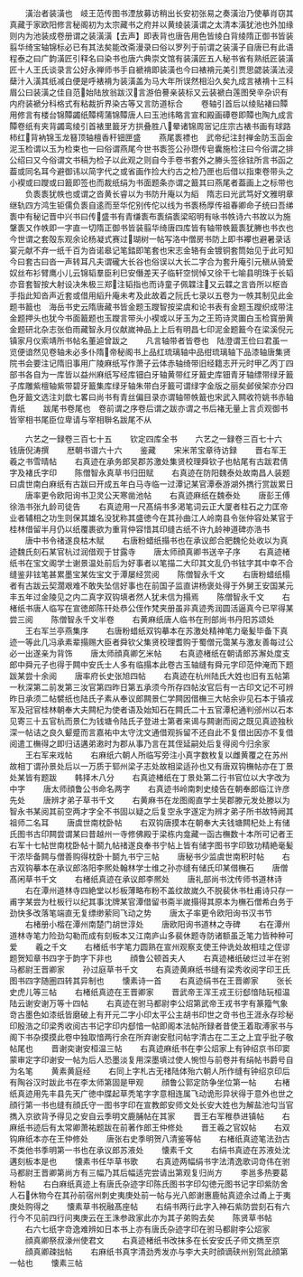 <!-- { "loadSidebar": true } -->
　　潢治者装潢也　岐王范传图书湮放募访稍出长安初张易之奏潢治乃使摹肖窃其真藏于家欧阳修言秘阁初为太宗藏书之府并以黄绫装潢谓之太清本潢犹池也外加缘则内为池装成卷册谓之装潢潢【去声】即表背也唐告用色皆绫白背绫隋正御书皆装翦华绮宝轴锦标必已有其法矣能改斋漫录曰俗以罗列于前谓之装潢子自唐已有此语程泰之曰广韵潢匠引释名曰染书也唐六典崇文馆有装潢匠五人秘书省有熟纸匠装潢匠十人王氏谈录言公好永禅师书手自褫褙即装潢也今曰裱褙元美引贾思勰装潢法浸蘖汁入潢其纸减白便是呼裱褙为装潢盖为马大年所误然相沿久矣九成言裱褙十三科眉公曰装潢之佳自范始陆放翁跋汉言游伯謩亲装标又云装褫白莲图癸辛杂识有内府装褫分科格式有粘裁折界染古等又言防道标合
　　卷轴引首后以绫贴褚曰贉　用修言有楼台锦贉蠲纸贉樗蒲锦贉唐人曰玉池纬略言宣和殿画磹卷即贉也陶九成言贉卷纸有夹背蠲鸾绫引首裱里籖牙方拱叠胜八晕诸锦周宻记庄宗古裱书画有球路柿红背衲锦玉龙簮顶轴檀香秆钿匣盛
　　燕尾袠褾也　武帝纪注封禅金防玉函金泥玉检谓以玉为检束也一曰俗谓燕尾今世书袠签公孙瓒传皂囊施检注曰今俗谓之排公绍曰又今俗谓文书稿为检子以此观之则自今手卷书套外之幐头签徐铉所言书函之葢或同名耳今避御讳以简字代之或省画作捡大约古之检乃匣也后借以指束卷带头之小褉或曰躞或曰籖即签也而裁纸绢为书面题条亦谓之籖其曰燕尾者葢画上之标带也
　　负袠袠犹帙也或谓之沓黄长睿以为书防升庵以为縚　隋志曰光武笃好文雅明章继轨四方鸿生钜儒负袠自逺而至华佗别传佗以线为书袠杨厚传祖春卿命子统曰吾绨袠中有秘记晋中兴书曰传盛书有青缣袠布袠绢袠梁昭明有咏书帙诗六书故以为施鞶袠又作帙即一字直一切隋正御书皆装翦华绮唐四库皆有轴带帙籖袠犹幐也书衣也今世谓之套殻东观余论杨凝式赛过瑚树一帖写洛中僧房书防上即书襻也避暑录话宴元献不弃一纸千百为沓诺皋记笔錔即笔套也宋志金辂有金镀铜套筒始见于此可知今曰套古曰沓一声转耳凡夫谓礲大长谷也俗误以大长二字合为套升庵引元稹从骑爱奴丝布衫臂鹰小儿云锦韬羣臣利巳安僭差天子临轩空悯悼又徐干七喻县明珠于长韬亦音套智按大射设决朱极三郑注韬指也而诗童子佩韘注又云韘之言沓所以枢沓手指此知沓声近套或借用縚升庵未考及此故着之阮氏七录以五卷为一帙其制见此金题书籖也　海岳书史云隋唐藏书皆金题玉躞智按梁虞和论书表有金题玉躞织成带注金题押头也犹今书面籖题也玉躞言带头小褉或以牙玉为之王筠诗灵圗白玉检寳册黄金题研北杂志张伯雨藏智永月仪献嵗神品上上后有明昌七印泥金题籖今在梁溪倪元镇家月仪索靖所书帖名董逌曾跋之
　　凡言轴带者皆卷也　陆澄谓王俭曰君虽一览便谙然见卷轴未必多仆隋帝秘阁书上品红琉璃轴中品绀琉璃轴下品漆轴唐集贤院书会要注记隋旧事用广陵麻纸写作萧子云体赤轴绮带旧经籍志开元时甲乙丙丁四部书各自为一库皆以益州麻纸写经库钿白牙轴黄带红牙籖史库钿青牙轴缥带绿牙籖子库雕紫檀轴紫带碧牙籖集库绿牙轴朱带白牙籖可谓绿字金版之丽矣邺侯架亦分四色牙籖文选注刘歆七畧曰尚书有青丝偏目录亦谓轴带帙籖也宋武入闗收符姚书赤轴青纸
　　跋尾书卷尾也　卷前谓之序卷后谓之跋亦谓之书后褚无量上言贞观御书皆宰相书尾臣位卑请与宰相聨名跋尾不从

　　六艺之一録卷三百七十五
　　钦定四库全书
　　六艺之一録卷三百七十六　　钱唐倪涛撰
　　厯朝书谱六十六
　　鉴藏
　　宋米芾宝章待访録
　　晋右军王羲之书雪晴帖
　　右真迹在承务郎吴郡苏激处集贤校理舜钦子也帖尾有古跋君倩字及褚氏字印
　　陈僧智永真草书归田赋
　　右真迹在防阳魏泰处故南昌人装题曰虞世南白麻纸有古跋曰开成五年白马寺临一过潭记某官潭泰游湖外擕行赏跋累日
　　唐率更令欧阳询书卫灵公天寒凿池帖
　　右真迹麻纸在魏泰处
　　唐彭王傅徐浩书张九龄司徒告
　　右真迹用一尺髙绢书多渇笔词云正大厦者柱石之力匡帝业者辅相之功生则保其雄名没犹称其盛徳今在其孙曲江人岭南县令张仲容处某官于桂林借留半月仍以纸覆裹欲为重背仲容惜其印缝古纸不许九龄神道碑亦浩书
　　唐中书令禇遂良枯木赋
　　右唐粉蜡纸搨书也在承议郎合肥魏伦处收以为真迹魏氏刻石某官杭过润借观于甘露寺
　　唐太师顔真卿书送辛子序
　　右真迹楮纸书在宝文阁学士谢景温处前后为好事者以笔描二大印其文乱仍书铉字其中幸不合缝鉴非铉笔甚累墨宝某佐宝文于潭屡经赏阅
　　陈僧智永千文
　　右唐粉蜡纸榻者有古跋云契濶艰难不敢失坠信好事也在前国子监直讲杨褒处得于外舅王安国某元丰五年过金陵见之内二真字双钩填者然人犹未信为搨焉
　　陈僧智永千文
　　右楮纸书唐人临写在宣徳郎陈幵处恭公侄作梵夹册虽非真迹秀润圆活逼真今已罕得某尝三阅
　　陈僧智永千文半卷
　　右黄麻纸唐人临书在刑部尚书丹阳苏颂处
　　王右军兰亭燕集序
　　右唐粉蜡纸双钩摹本在苏激处精神笔力毫髪毕备下真迹一等此几冯承素辈搨赐大臣者舜钦父集贤校理耆购于蜀僧元霭某与激友善每过公必一出遂亲为背饰
　　唐太师顔真卿乞米帖
　　右真迹楮纸在朝请郎苏澥处度支郎中舜元子也得于闗中安氏士人多有临搨本此卷古玉轴缝有舜元字印范仲淹而下题跋某尝十余阅
　　唐率府长史张旭四帖
　　右真迹在杭州陆氏大姓也旧有五帖第一秋深第二前发第三汝官第四昨日第五承须今所存四帖汝官后有一古印文记不可辨昨日承须二帖襞纸也陆氏子素从奉议郎闗景仁学闗因借橅三大帖余丱见石本于镇戎军及冠官桂林朝奉大夫闗杞为使者语及始知石在闗氏二十五官潭杞通判邠州以石本见寄三十五官杭而景仁为钱塘令陆氏子登进士第者来谒与闗谢而阅之既见真迹独秋深一帖诘之良久颦蹙而言嘉祐中太守沈文通借观拆留不还自此不复借出因亦不复借阅遣工橅得之即归诘遘弟遫时为郡从事乃言在其侄延嗣处后复得阅今归余家
　　王右军来戏帖
　　右麻纸六朝人所临写旁注小真字数枚复以雌黄覆之在苏州故相丁谓孙景处后以一万质于郓州梁子志处故相梁适孙也又有唐双钩橅帖亦在丁景处某皆有题跋
　　韩择木八分
　　右真迹楮纸在丁景处第二行书官位以大字改为中字
　　唐太师顔鲁公书命名两字
　　右真迹书岭南刺史绫告在朝奉郎临江许彦先处
　　唐辨才弟子草书千文
　　右黄麻书在龙图阁直学士吴郡滕元发处滕以为智永书某阅其前空两才字全不书固以疑之后复空永字遂定为辨才弟子所书故特阙其祖师二名耳
　　唐虞世南枕卧帖
　　右双钩唐摸本在朝奉大夫钱塘闗杞处上有储氏图书古印闗尝谓某曰昔越州一寺修佛殿于梁栋内龛藏一函古橅数十本所可记者王右军十七帖世南枕卧帖十鬬九帖禇遂良奉书宁帖上皆有储字图书字印致功精絶毫髪干浓毕备闗与僧善购得枕卧十鬬九书宁三帖
　　唐秘书少监虞世南积时帖
　　右古双钩摹本在承议郎洛阳李熈处翰林学士维之孙亦缝有储氏印某借橅石
　　唐僧髙闲草书千文
　　右楮纸真迹在承议郎李熈处
　　唐礼部尚书沈传师书道林诗
　　右在潭州道林寺四絶堂以杉板薄略布粉不盖纹故嵗久不脱裴休书杜甫诗只存一甫字某尝为杜板行以纪其事沈牌某官潭借留书斋半嵗搨得其原本为橅石僧希白务于劲快多改落笔端直无复缥缈萦囘飞动之势
　　唐太子率更令欧阳询书汉书节
　　右楮册小楷在潭州南楚门胡世淳处
　　唐欧阳询书道林之寺碑
　　右在潭州道林寺笔力险劲勾勒而成有刻板本又江南庐山多裴休题寺防诸额虽乏笔力皆种种可爱
　　羲之千文
　　右楮纸书字笔力圆熟在宣州观察支使王仲诜处故相珪之侄谬题贺知章书四字于韵字下非也
　　顔鲁公顿首夫人
　　右真迹楮纸破烂过半在驸马都尉王晋卿家
　　孙过庭草书千文
　　右真迹黄麻纸书缝有梁秀收阅字印王氏图书四字随圏四转其异制也
　　懐素诗一首
　　右真迹绢书在王晋卿家
　　张长史虎儿等三帖
　　右楮纸真迹在王晋卿家
　　晋武帝王浑王戎王衍郄愔陆玩桓温陆云谢安谢万等十四帖
　　右真迹在驸马都尉李公炤第武帝王戎书字有篆籀气象竒古墨色如漆纸皆磨破上有开元二字小印太平公主胡书印世之竒书也王涯永存珍秘印殷浩之印梁秀收阅古书记字印内郄愔一帖即阁本法帖所録者昔使王着取溥家书与阁下书杂摸摸此卷中独取愔两行余在所弃谢安慰问帖字清古在二王之上宜乎批子敬帖尾也
　　晋谢奕谢安桓温三帖
　　右真迹麻纸书在李公炤家上有钟绍京书印窦蒙审定字印谢安一帖为后人恐墨淡复用深墨填过使人惋怛与前卷并有绢帖书爵号自为名笔
　　黄素黄庭经
　　右同上字札古无禇陆体殆六朝人所作缝有钟绍京印后有陶谷汉时跋此书在李太师第固是甲观
　　顔鲁公郭定防争坐位第一帖
　　右楮纸真迹用先丰县先天广徳中牒起草秃笔字字意相连属飞动诡形异状得于意外也世之顔行第一书也缝有顔氏守一图书字印在宣教郎安师文处长安大姓也为解盐池勾当官擕入京欲背予得见之安自云季明文鹿脯帖在其家
　　晋王右军稚恭进镇帖
　　右麻纸书迹后有太常卿萧祐题跋在前著作郎王仲修处
　　晋王羲之官奴帖
　　右双钩麻纸本亦在王仲修处
　　唐张右史季明贺八清鉴等帖
　　右楮纸真迹笔法劲古不类他书季明第一书也在承议郎苏液处
　　懐素千文
　　右绢书真迹在苏液处沈遘刻板本是也
　　懐素书任华草书歌
　　右真迹两幅绢书字法清逸歌词竒伟在驸马都尉王晋卿第尚方有三幅乃其后幅适完尝请出第观复归尚方
　　李邕多热要葛粉帖
　　右白麻纸真迹上有唐氏杂迹字印陈氏图书字印勾徳元图书记字印紫防舍人石休物今在其孙前宿州刺史夷庚处前一帖与光八郎谢惠鹿帖真迹余过甬上于夷庚处购得之
　　懐素草书祝融髙座帖
　　右绢书两行此字入神石紫防尝刻石有六行今不见前四行问夷庚云在王洙参政家此亦为其子弟购去矣
　　陈贤草书帖
　　右六七纸字竒逸难辨如日本书上亦有唐氏杂迹字印在驸马都尉李公炤家
　　顔真卿祭叔濠州使君文
　　右真迹楮纸书改抹多在长安安氏子师文擕至京
　　顔真卿疎拙帖
　　右麻纸书真字清劲秀发亦与李大夫时顔谪硖州别驾此顔第一帖也
　　懐素三帖
